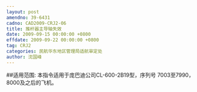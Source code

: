 ```yaml
---
layout: post
amendno: 39-6431
cadno: CAD2009-CRJ2-06
title: 推杆器主导轴失效
date: 2009-09-15 00:00:00 +0800
effdate: 2009-09-22 00:00:00 +0800
tag: CRJ2
categories: 民航华东地区管理局适航审定处
author: 沈国峰
---
```


##适用范围:
本指令适用于庞巴迪公司CL-600-2B19型，序列号 7003至7990，8000及之后的飞机。

